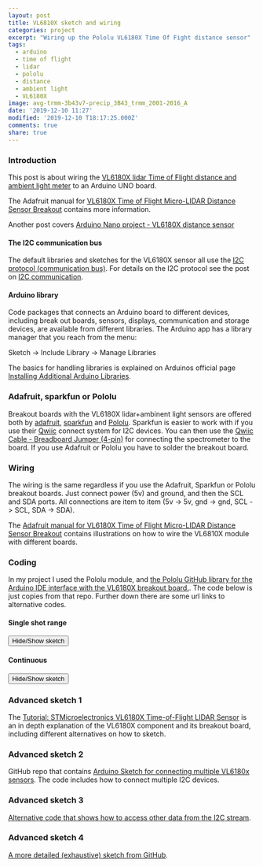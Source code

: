 ```yaml
---
layout: post
title: VL6810X sketch and wiring
categories: project
excerpt: "Wiring up the Pololu VL6180X Time Of Fight distance sensor"
tags:
  - arduino
  - time of flight
  - lidar
  - pololu
  - distance
  - ambient light
  - VL6180X
image: avg-trmm-3b43v7-precip_3B43_trmm_2001-2016_A
date: '2019-12-10 11:27'
modified: '2019-12-10 T18:17:25.000Z'
comments: true
share: true
---
```

<script src="https://karttur.github.io/common/assets/js/karttur/togglediv.js"></script>

### Introduction

This post is about wiring the [VL6180X lidar Time of Flight distance and ambient light meter](../../module/module-VL6180X) to an Arduino UNO board.

The Adafruit manual for [VL6180X Time of Flight Micro-LIDAR Distance Sensor Breakout](https://www.elfa.se/Web/Downloads/_t/ds/Adafruit_VL6180X_eng_tds.pdf?pid=30129217) contains more information.

Another post covers [Arduino Nano project - VL6180X distance sensor](../project-nano-VL6180X/)

#### The I2C communication bus

The default libraries and sketches for the VL6180X sensor all use the
[I2C protocol (communication bus)](https://howtomechatronics.com/tutorials/arduino/how-i2c-communication-works-and-how-to-use-it-with-arduino/). For details on the I2C protocol see the post on [I2C communication](../../arduinoide/arduino-I2C).

#### Arduino library

Code packages that connects an Arduino board to different devices, including break out boards, sensors, displays, communication and storage devices, are available from different libraries. The <span class='app'>Arduino</span> app has a library manager that you reach from the menu:

<span class='menu'>Sketch -> Include Library -> Manage Libraries</span>

The basics for handling libraries is explained on Arduinos official page [Installing Additional Arduino Libraries](www.arduino.cc/en/Guide/Libraries).

### Adafruit, sparkfun or Pololu

Breakout boards with the VL6180X lidar+ambinent light sensors are offered both by [adafruit](https://www.adafruit.com/product/3316), [sparkfun](https://www.sparkfun.com/products/14722) and [Pololu](https://www.pololu.com/product/2489). Sparkfun is easier to work with if you use their [Qwiic](https://www.sparkfun.com/qwiic) connect system for I2C devices. You can then use the [Qwiic Cable - Breadboard Jumper (4-pin)](https://www.sparkfun.com/products/14425) for connecting the spectrometer to the board. If you use Adafruit or Pololu you have to solder the breakout board.

### Wiring

The wiring is the same regardless if you use the Adafruit, Sparkfun or Pololu breakout boards.
Just connect power (5v) and ground, and then the SCL and SDA ports. All connections are item to item (5v -> 5v, gnd -> gnd, SCL -> SCL, SDA -> SDA).

The [Adafruit manual for VL6180X Time of Flight Micro-LIDAR Distance Sensor Breakout](https://www.elfa.se/Web/Downloads/_t/ds/Adafruit_VL6180X_eng_tds.pdf?pid=30129217) contains illustrations on how to wire the VL6810X module with different boards.

### Coding

In my project I used the Pololu module, and [the Pololu GitHub library for the Arduino IDE interface with the VL6180X breakout board.](https://github.com/pololu/vl6180x-arduino). The code below is just copies from that repo. Further down there are some url links to alternative codes.

#### Single shot range

<button id= "togglesingleshot" onclick="hiddencode('singleshot')">Hide/Show sketch</button>

<div id="singleshot" style="display:none">

{% capture text-capture %}
{% raw %}

```
/* This minimal example shows how to get single-shot range
measurements from the VL6180X.
The range readings are in units of mm. */

#include <Wire.h>
#include <VL6180X.h>

VL6180X sensor;

void setup()
{
  Serial.begin(9600);
  Wire.begin();

  sensor.init();
  sensor.configureDefault();
  sensor.setTimeout(500);
}

void loop()
{
  Serial.print(sensor.readRangeSingleMillimeters());
  if (sensor.timeoutOccurred()) { Serial.print(" TIMEOUT"); }

  Serial.println();
}
```
{% endraw %}
{% endcapture %}
{% include widgets/toggle-code.html  toggle-text=text-capture  %}
</div>

#### Continuous

<button id= "toggleContinuous" onclick="hiddencode('Continuous')">Hide/Show sketch</button>

<div id="Continuous" style="display:none">

{% capture text-capture %}
{% raw %}

```
/* This example demonstrates how to use interleaved mode to
take continuous range and ambient light measurements. The
datasheet recommends using interleaved mode instead of
running "range and ALS continuous modes simultaneously (i.e.
asynchronously)".
In order to attain a faster update rate (10 Hz), the max
convergence time for ranging and integration time for
ambient light measurement are reduced from the normally
recommended defaults. See section 2.4.4 ("Continuous mode
limits") and Table 6 ("Interleaved mode limits (10 Hz
operation)") in the VL6180X datasheet for more details.
Raw ambient light readings can be converted to units of lux
using the equation in datasheet section 2.13.4 ("ALS count
to lux conversion").
Example: A VL6180X gives an ambient light reading of 613
with the default gain of 1 and an integration period of
50 ms as configured in this sketch (reduced from 100 ms as
set by configureDefault()). With the factory calibrated
resolution of 0.32 lux/count, the light level is therefore
(0.32 * 613 * 100) / (1 * 50) or 392 lux.
The range readings are in units of mm. */

#include <Wire.h>
#include <VL6180X.h>

VL6180X sensor;

void setup()
{
  Serial.begin(9600);
  Wire.begin();

  sensor.init();
  sensor.configureDefault();

  // Reduce range max convergence time and ALS integration
  // time to 30 ms and 50 ms, respectively, to allow 10 Hz
  // operation (as suggested by Table 6 ("Interleaved mode
  // limits (10 Hz operation)") in the datasheet).
  sensor.writeReg(VL6180X::SYSRANGE__MAX_CONVERGENCE_TIME, 30);
  sensor.writeReg16Bit(VL6180X::SYSALS__INTEGRATION_PERIOD, 50);

  sensor.setTimeout(500);

   // stop continuous mode if already active
  sensor.stopContinuous();
  // in case stopContinuous() triggered a single-shot
  // measurement, wait for it to complete
  delay(300);
  // start interleaved continuous mode with period of 100 ms
  sensor.startInterleavedContinuous(100);

}

void loop()
{
  Serial.print("Ambient: ");
  Serial.print(sensor.readAmbientContinuous());
  if (sensor.timeoutOccurred()) { Serial.print(" TIMEOUT"); }

  Serial.print("\tRange: ");
  Serial.print(sensor.readRangeContinuousMillimeters());
  if (sensor.timeoutOccurred()) { Serial.print(" TIMEOUT"); }

  Serial.println();
}
```
{% endraw %}
{% endcapture %}
{% include widgets/toggle-code.html  toggle-text=text-capture  %}
</div>

### Advanced sketch 1

The [Tutorial: STMicroelectronics VL6180X Time-of-Flight LIDAR Sensor](https://mcuoneclipse.com/2016/12/03/tutorial-stmicroelectronics-vl6180x-time-of-flight-lidar-sensor/) is an in depth explanation of the VL6180X component and its breakout board, including different alternatives on how to sketch.

### Advanced sketch 2

GitHub repo that contains [Arduino Sketch for connecting multiple VL6180x sensors](https://github.com/luetzel/VL6180x). The code includes how to connect multiple I2C devices.

### Advanced sketch 3

[Alternative code that shows how to access other data from the I2C stream](https://os.mbed.com/users/highroads/code/VL6180X_Explorer/file/126b6cd0f4f5/main.cpp/).

### Advanced sketch 4

[A more detailed (exhaustive) sketch from GitHub](https://github.com/kriswiner/VL6180X/blob/master/VL6180Xbasic.ino).
